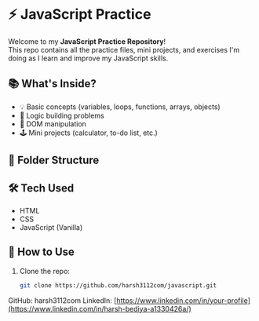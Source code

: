 # ⚡ JavaScript Practice

Welcome to my **JavaScript Practice Repository**!  
This repo contains all the practice files, mini projects, and exercises I'm doing as I learn and improve my JavaScript skills.

## 📚 What's Inside?

- 💡 Basic concepts (variables, loops, functions, arrays, objects)
- 🧠 Logic building problems
- 🎯 DOM manipulation
- 🕹️ Mini projects (calculator, to-do list, etc.)

## 📁 Folder Structure


## 🛠️ Tech Used

- HTML
- CSS
- JavaScript (Vanilla)

## 🚀 How to Use

1. Clone the repo:
   ```bash
   git clone https://github.com/harsh3112com/javascript.git
   
GitHub: harsh3112com
LinkedIn: [https://www.linkedin.com/in/your-profile](https://www.linkedin.com/in/harsh-bediya-a1330426a/)
